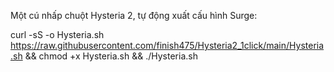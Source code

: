 Một cú nhấp chuột Hysteria 2, tự động xuất cấu hình Surge:

curl -sS -o Hysteria.sh https://raw.githubusercontent.com/finish475/Hysteria2_1click/main/Hysteria.sh  && chmod +x Hysteria.sh && ./Hysteria.sh
